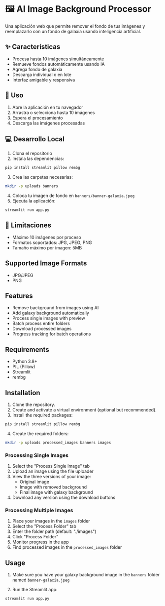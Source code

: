 # 🖼️ AI Image Background Processor

Una aplicación web que permite remover el fondo de tus imágenes y reemplazarlo con un fondo de galaxia usando inteligencia artificial.

## ✨ Características

- Procesa hasta 10 imágenes simultáneamente
- Remueve fondos automáticamente usando IA
- Agrega fondo de galaxia
- Descarga individual o en lote
- Interfaz amigable y responsiva

## 🚀 Uso

1. Abre la aplicación en tu navegador
2. Arrastra o selecciona hasta 10 imágenes
3. Espera el procesamiento
4. Descarga las imágenes procesadas

## 💻 Desarrollo Local

1. Clona el repositorio
2. Instala las dependencias:
```bash
pip install streamlit pillow rembg
```
3. Crea las carpetas necesarias:
```bash
mkdir -p uploads banners
```
4. Coloca tu imagen de fondo en `banners/banner-galaxia.jpeg`
5. Ejecuta la aplicación:
```bash
streamlit run app.py
```

## 📝 Limitaciones

- Máximo 10 imágenes por proceso
- Formatos soportados: JPG, JPEG, PNG
- Tamaño máximo por imagen: 5MB

## Supported Image Formats

- JPG/JPEG
- PNG

## Features

- Remove background from images using AI
- Add galaxy background automatically
- Process single images with preview
- Batch process entire folders
- Download processed images
- Progress tracking for batch operations

## Requirements

- Python 3.8+
- PIL (Pillow)
- Streamlit
- rembg

## Installation

1. Clone the repository.
2. Create and activate a virtual environment (optional but recommended).
3. Install the required packages:

```bash
pip install streamlit pillow rembg
```

4. Create the required folders:

```bash
mkdir -p uploads processed_images banners images
```
### Processing Single Images

1. Select the "Process Single Image" tab
2. Upload an image using the file uploader
3. View the three versions of your image:
   - Original image
   - Image with removed background
   - Final image with galaxy background
4. Download any version using the download buttons

### Processing Multiple Images
1. Place your images in the `images` folder
2. Select the "Process Folder" tab
3. Enter the folder path (default: "./images")
4. Click "Process Folder"
5. Monitor progress in the app
6. Find processed images in the `processed_images` folder


## Usage

1. Make sure you have your galaxy background image in the `banners` folder named `banner-galaxia.jpeg`

2. Run the Streamlit app:

```bash
streamlit run app.py
```



